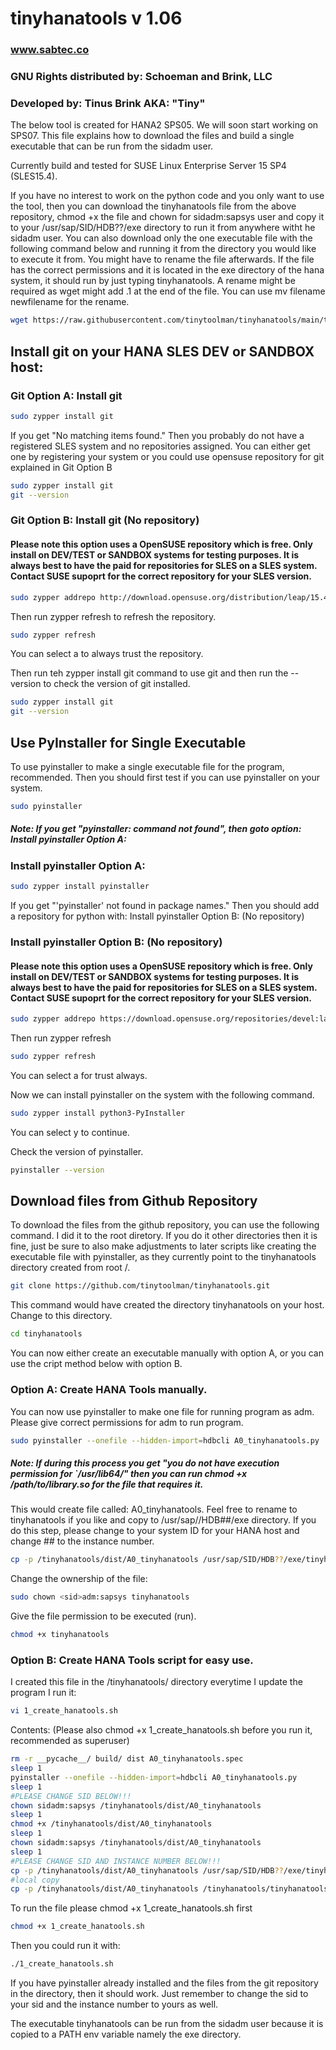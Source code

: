 ﻿# tinyhanatools v 1.06
### www.sabtec.co
### GNU Rights distributed by: Schoeman and Brink, LLC
### Developed by: Tinus Brink AKA: "Tiny"

The below tool is created for HANA2 SPS05.  We will soon start working on SPS07.  This file explains how to download the files and build a single executable that can be run from the sidadm user.  

Currently build and tested for SUSE Linux Enterprise Server 15 SP4 (SLES15.4).  

If you have no interest to work on the python code and you only want to use the tool, then you can download the tinyhanatools file from the above repository, chmod +x the file and chown for sidadm:sapsys user and copy it to your /usr/sap/SID/HDB??/exe directory to run it from anywhere witht he sidadm user.  You can also download only the one executable file with the following command below and running it from the directory you would like to execute it from.  You might have to rename the file afterwards.  If the file has the correct permissions and it is located in the exe directory of the hana system, it should run by just typing tinyhanatools.  A rename might be required as wget might add .1 at the end of the file.  You can use mv filename newfilename for the rename.

```sh
wget https://raw.githubusercontent.com/tinytoolman/tinyhanatools/main/tinyhanatools
```

## Install git on your HANA SLES DEV or SANDBOX host:

### Git Option A: Install git

```sh
sudo zypper install git
```

If you get "No matching items found." Then you probably do not have a registered SLES system and no repositories assigned.
You can either get one by registering your system or you could use opensuse repository for git explained in Git Option B

```sh
sudo zypper install git
git --version
```

### Git Option B: Install git (No repository)

#### Please note this option uses a OpenSUSE repository which is free.  Only install on DEV/TEST or SANDBOX systems for testing purposes.  It is always best to have the paid for repositories for SLES on a SLES system.  Contact SUSE supoprt for the correct repository for your SLES version.

```sh
sudo zypper addrepo http://download.opensuse.org/distribution/leap/15.4/repo/oss/ SLES-SDK
```

Then run zypper refresh to refresh the repository.

```sh
sudo zypper refresh
```

You can select a to always trust the repository.

Then run teh zypper install git command to use git and then run the --version to check the version of git installed.

```sh
sudo zypper install git
git --version
```

## Use PyInstaller for Single Executable

To use pyinstaller to make a single executable file for the program, recommended.  Then you should first test if you can use pyinstaller on your system.

```sh
sudo pyinstaller
```

##### Note:  If you get "pyinstaller: command not found", then goto option: Install pyinstaller Option A:

### Install pyinstaller Option A:

```sh
sudo zypper install pyinstaller
```

If you get "'pyinstaller' not found in package names." Then you should add a repository for python with: Install pyinstaller Option B: (No repository)

### Install pyinstaller Option B: (No repository)
#### Please note this option uses a OpenSUSE repository which is free.  Only install on DEV/TEST or SANDBOX systems for testing purposes.  It is always best to have the paid for repositories for SLES on a SLES system.  Contact SUSE supoprt for the correct repository for your SLES version.

```sh
sudo zypper addrepo https://download.opensuse.org/repositories/devel:languages:python/15.5/devel:languages:python.repo
```

Then run zypper refresh

```sh
sudo zypper refresh
```

You can select a for trust always.

Now we can install pyinstaller on the system with the following command.

```sh
sudo zypper install python3-PyInstaller
```

You can select y to continue.

Check the version of pyinstaller.

```sh
pyinstaller --version
```

## Download files from Github Repository

To download the files from the github repository, you can use the following command.  I did it to the root diretory. If you do it other directories then it is fine, just be sure to also make adjustments to later scripts like creating the executable file with pyinstaller, as they currently point to the tinyhanatools directory created from root /.

```sh
git clone https://github.com/tinytoolman/tinyhanatools.git
```

This command would have created the directory tinyhanatools on your host.  Change to this directory.

```sh
cd tinyhanatools
```

You can now either create an executable manually with option A, or you can use the cript method below with option B.

### Option A: Create HANA Tools manually.

You can now use pyinstaller to make one file for running program as <sid>adm.  Please give correct permissions for <sid>adm to run program.

```sh
sudo pyinstaller --onefile --hidden-import=hdbcli A0_tinyhanatools.py
```
##### Note: If during this process you get "you do not have execution permission for `/usr/lib64/" then you can run chmod +x /path/to/library.so for the file that requires it.

This would create file called:  A0_tinyhanatools.  Feel free to rename to tinyhanatools if you like and copy to /usr/sap/<sid>/HDB##/exe directory. If you do this step, please change <sid> to your system ID for your HANA host and change ## to the instance number.  

```sh
cp -p /tinyhanatools/dist/A0_tinyhanatools /usr/sap/SID/HDB??/exe/tinyhanatools
```

Change the ownership of the file:

```sh
sudo chown <sid>adm:sapsys tinyhanatools
```

Give the file permission to be executed (run).

```sh
chmod +x tinyhanatools
```

### Option B: Create HANA Tools script for easy use.

I created this file in the /tinyhanatools/ directory everytime I update the program I run it:

```sh
vi 1_create_hanatools.sh
```

Contents: (Please also chmod +x 1_create_hanatools.sh before you run it, recommended as superuser)

```sh
rm -r __pycache__/ build/ dist A0_tinyhanatools.spec
sleep 1
pyinstaller --onefile --hidden-import=hdbcli A0_tinyhanatools.py
sleep 1
#PLEASE CHANGE SID BELOW!!!
chown sidadm:sapsys /tinyhanatools/dist/A0_tinyhanatools
sleep 1
chmod +x /tinyhanatools/dist/A0_tinyhanatools
sleep 1
chown sidadm:sapsys /tinyhanatools/dist/A0_tinyhanatools
sleep 1
#PLEASE CHANGE SID AND INSTANCE NUMBER BELOW!!!
cp -p /tinyhanatools/dist/A0_tinyhanatools /usr/sap/SID/HDB??/exe/tinyhanatools
#local copy
cp -p /tinyhanatools/dist/A0_tinyhanatools /tinyhanatools/tinyhanatools
```

To run the file please chmod +x 1_create_hanatools.sh first

```sh
chmod +x 1_create_hanatools.sh
```

Then you could run it with:

```sh
./1_create_hanatools.sh
```

If you have pyinstaller already installed and the files from the git repository in the directory, then it should work.
Just remember to change the sid to your sid and the instance number to yours as well.

The executable tinyhanatools can be run from the sidadm user because it is copied to a PATH env variable namely the exe directory.
